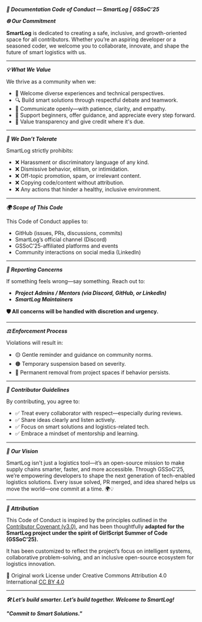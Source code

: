 ***🚀 Documentation Code of Conduct — SmartLog | GSSoC’25***

***🌐 Our Commitment***

**SmartLog** is dedicated to creating a safe, inclusive, and growth-oriented space for all contributors. Whether you’re an aspiring developer or a seasoned coder, we welcome you to collaborate, innovate, and shape the future of smart logistics with us.

---

***💡 What We Value***

We thrive as a community when we:
- 🤝 Welcome diverse experiences and technical perspectives.
- 🔍 Build smart solutions through respectful debate and teamwork.
- 💬 Communicate openly—with patience, clarity, and empathy.
- 🌱 Support beginners, offer guidance, and appreciate every step forward.
- 🔄 Value transparency and give credit where it's due.

---

***🚫 We Don’t Tolerate***

SmartLog strictly prohibits:
- ❌ Harassment or discriminatory language of any kind.
- ❌ Dismissive behavior, elitism, or intimidation.
- ❌ Off-topic promotion, spam, or irrelevant content.
- ❌ Copying code/content without attribution.
- ❌ Any actions that hinder a healthy, inclusive environment.

---

***🌍 Scope of This Code***

This Code of Conduct applies to:
- GitHub (issues, PRs, discussions, commits)
- SmartLog’s official channel (Discord)
- GSSoC’25-affiliated platforms and events
- Community interactions on social media (LinkedIn)

---

***📢 Reporting Concerns***

If something feels wrong—say something.
Reach out to:
- ***Project Admins / Mentors (via Discord, GitHub, or LinkedIn)***
- ***SmartLog Maintainers***

**🛡️ All concerns will be handled with discretion and urgency.**

---

***⚖️ Enforcement Process***

Violations will result in:
- 🟡 Gentle reminder and guidance on community norms.
- 🟠 Temporary suspension based on severity.
- 🔴 Permanent removal from project spaces if behavior persists.

---

***💼 Contributor Guidelines***

By contributing, you agree to:
- ✅ Treat every collaborator with respect—especially during reviews.
- ✅ Share ideas clearly and listen actively.
- ✅ Focus on smart solutions and logistics-related tech.
- ✅ Embrace a mindset of mentorship and learning.

---

***🌟 Our Vision***

SmartLog isn't just a logistics tool—it’s an open-source mission to make supply chains smarter, faster, and more accessible. Through GSSoC’25, we’re empowering developers to shape the next generation of tech-enabled logistics solutions. Every issue solved, PR merged, and idea shared helps us move the world—one commit at a time. 🌍💡

---

***📜 Attribution***

This Code of Conduct is inspired by the principles outlined in the [Contributor Covenant (v3.0)](https://www.contributor-covenant.org/version/3/0/code_of_conduct/), and has been thoughtfully **adapted for the SmartLog project under the spirit of GirlScript Summer of Code (GSSoC’25).**

It has been customized to reflect the project’s focus on intelligent systems, collaborative problem-solving, and an inclusive open-source ecosystem for logistics innovation.

📌 Original work License under Creative Commons Attribution 4.0 International [CC BY 4.0](https://creativecommons.org/licenses/by/4.0/)

---

***🛠️ Let’s build smarter. Let’s build together. Welcome to SmartLog!***

***"Commit to Smart Solutions."***